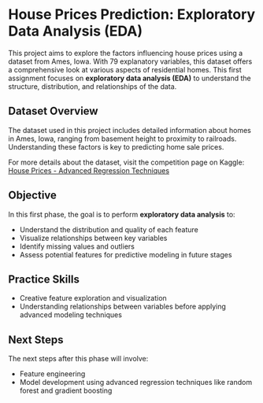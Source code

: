 # House Prices Prediction: Exploratory Data Analysis (EDA)

This project aims to explore the factors influencing house prices using a dataset from Ames, Iowa. With 79 explanatory variables, this dataset offers a comprehensive look at various aspects of residential homes. This first assignment focuses on **exploratory data analysis (EDA)** to understand the structure, distribution, and relationships of the data.

## Dataset Overview
The dataset used in this project includes detailed information about homes in Ames, Iowa, ranging from basement height to proximity to railroads. Understanding these factors is key to predicting home sale prices.

For more details about the dataset, visit the competition page on Kaggle:  
[House Prices - Advanced Regression Techniques](https://www.kaggle.com/c/house-prices-advanced-regression-techniques)

## Objective
In this first phase, the goal is to perform **exploratory data analysis** to:
- Understand the distribution and quality of each feature
- Visualize relationships between key variables
- Identify missing values and outliers
- Assess potential features for predictive modeling in future stages

## Practice Skills
- Creative feature exploration and visualization
- Understanding relationships between variables before applying advanced modeling techniques

## Next Steps
The next steps after this phase will involve:
- Feature engineering
- Model development using advanced regression techniques like random forest and gradient boosting
